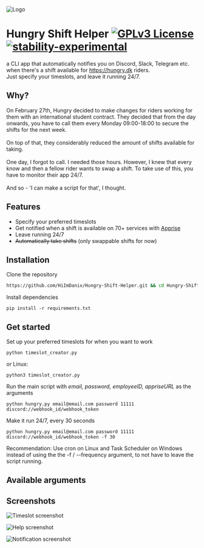 
![Logo](https://i.imgur.com/gMfAuCH.png)


# Hungry Shift Helper [![GPLv3 License](https://img.shields.io/badge/License-GPL%20v3-yellow.svg)](https://opensource.org/licenses/) [![stability-experimental](https://img.shields.io/badge/stability-experimental-orange.svg)](https://github.com/mkenney/software-guides/blob/master/STABILITY-BADGES.md#experimental)

a CLI app that automatically notifies you on Discord, Slack, Telegram etc. when there's a shift available for https://hungry.dk riders. \
Just specify your timeslots, and leave it running 24/7.




## Why?

On February 27th, Hungry decided to make changes for riders working for them with an international student contract. They decided that from the day onwards, you have to call them every Monday 09:00-18:00 to secure the shifts for the next week.\
\
On top of that, they considerably reduced the amount of shifts available for taking.\
\
One day, I forgot to call. I needed those hours. However, I knew that every know and then a fellow rider wants to swap a shift. To take use of this, you have to monitor their app 24/7.\
\
And so - 'I can make a script for that', I thought.
## Features

- Specify your preferred timeslots
- Get notified when a shift is available on 70+ services with [Apprise](https://github.com/caronc/apprise/wiki)
- Leave running 24/7
- ~~Automatically take shifts~~ (only swappable shifts for now)

## Installation

Clone the repository

```bash
https://github.com/HiImDanix/Hungry-Shift-Helper.git && cd Hungry-Shift-Helper/
```
    
Install dependencies
```
pip install -r requirements.txt
```

## Get started

Set up your preferred timeslots for when you want to work
```
python timeslot_creator.py
```

or Linux:
```
python3 timeslot_creator.py
```

Run the main script with *email, password, employeeID, appriseURL* as the arguments
```
python hungry.py email@email.com password 11111 discord://webhook_id/webhook_token
```

Make it run 24/7, every 30 seconds
```
python hungry.py email@email.com password 11111 discord://webhook_id/webhook_token -f 30
```
Recommendation: Use cron on Linux and Task Scheduler on Windows instead of using the the -f / --frequency argument, to not have to leave the script running.
## Available arguments
## Screenshots

![Timeslot screenshot](https://i.imgur.com/Y5jZWd1.png)

![Help screenshot](https://i.imgur.com/6ixhftU.png)

![Notification screenshot](https://i.imgur.com/jprRQL9.png)

